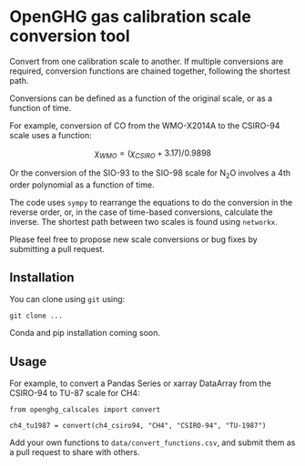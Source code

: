 # OpenGHG gas calibration scale conversion tool

Convert from one calibration scale to another. If multiple conversions are required, conversion functions are chained together, following the shortest path.

Conversions can be defined as a function of the original scale, or as a function of time.

For example, conversion of CO from the WMO-X2014A to the CSIRO-94 scale uses a function: 

$$
\chi_{WMO} = (\chi_{CSIRO}+3.17)/0.9898
$$

Or the conversion of the SIO-93 to the SIO-98 scale for N$_2$O involves a 4th order polynomial as a function of time. 

The code uses ```sympy``` to rearrange the equations to do the conversion in the reverse order, or, in the case of time-based conversions, calculate the inverse. The shortest path between two scales is found using ```networkx```.

Please feel free to propose new scale conversions or bug fixes by submitting a pull request.

## Installation

You can clone using ```git``` using:

```git clone ...```

Conda and pip installation coming soon.

## Usage

For example, to convert a Pandas Series or xarray DataArray from the CSIRO-94 to TU-87 scale for CH4:

```
from openghg_calscales import convert

ch4_tu1987 = convert(ch4_csiro94, "CH4", "CSIRO-94", "TU-1987")
```

Add your own functions to ```data/convert_functions.csv```, and submit them as a pull request to share with others.